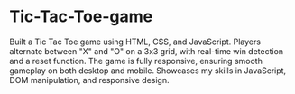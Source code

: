 # Tic-Tac-Toe-game
Built a Tic Tac Toe game using HTML, CSS, and JavaScript. Players alternate between "X" and "O" on a 3x3 grid, with real-time win detection and a reset function. The game is fully responsive, ensuring smooth gameplay on both desktop and mobile. Showcases my skills in JavaScript, DOM manipulation, and responsive design.
